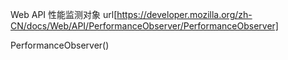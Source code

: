 
Web API
性能监测对象
url[https://developer.mozilla.org/zh-CN/docs/Web/API/PerformanceObserver/PerformanceObserver]

PerformanceObserver()